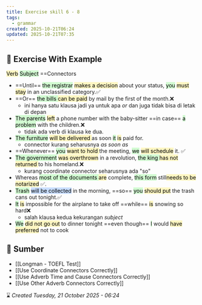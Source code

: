 ```yaml
---
title: Exercise skill 6 - 8
tags:
  - grammar
created: 2025-10-21T06:24
updated: 2025-10-21T07:35
---
```

## 💪 Exercise With Example
<mark style="background: #FFF3A3A6;">Verb</mark> <mark style="background: #BBFABBA6;">Subject</mark> ==Connectors
- ==Until== <mark style="background: #BBFABBA6;">the registrar</mark> <mark style="background: #FFF3A3A6;">makes a decision</mark> about your status, <mark style="background: #BBFABBA6;">you</mark> <mark style="background: #FFF3A3A6;">must stay</mark> in an unclassified category.✅
- ==Or== <mark style="background: #BBFABBA6;">the bills </mark><mark style="background: #FFF3A3A6;">can be paid</mark> by mail by the first of the month.❌
	- ini hanya satu klausa jadi ya untuk apa *or* dan juga tidak bisa di letak di depan
- <mark style="background: #BBFABBA6;">The parents</mark> <mark style="background: #FFF3A3A6;">left</mark> a phone number with the baby-sitter ==in case== <mark style="background: #BBFABBA6;">a problem</mark> with the children.❌
	- tidak ada verb di klausa ke dua.
- <mark style="background: #BBFABBA6;">The furniture</mark> <mark style="background: #FFF3A3A6;">will be delivered </mark>as soon <mark style="background: #BBFABBA6;">it</mark> <mark style="background: #FFF3A3A6;">is</mark> paid for.
	- connector kurang seharusnya *as soon as*
- ==Whenever== <mark style="background: #BBFABBA6;">you</mark> <mark style="background: #FFF3A3A6;">want to hold </mark>the meeting, <mark style="background: #BBFABBA6;">we</mark> <mark style="background: #FFF3A3A6;">will schedule</mark> it. ✅
- <mark style="background: #BBFABBA6;">The government</mark> <mark style="background: #FFF3A3A6;">was overthrown</mark> in a revolution, <mark style="background: #BBFABBA6;">the king </mark><mark style="background: #FFF3A3A6;">has not returned </mark>to his homeland.❌
	- kurang coordinate connector seharusnya ada "so"
- Whereas <mark style="background: #BBFABBA6;">most of the documents </mark><mark style="background: #FFF3A3A6;">are</mark> complete, <mark style="background: #BBFABBA6;">this form</mark> still<mark style="background: #FFF3A3A6;">needs to be notarized</mark> ✅.
- <mark style="background: #BBFABBA6;">Trash</mark> <mark style="background: #ADCCFFA6;">will be collected</mark> in the morning, ==so== <mark style="background: #BBFABBA6;">you</mark> <mark style="background: #FFF3A3A6;">should put</mark> the trash cans out tonight.✅
- <mark style="background: #BBFABBA6;">It</mark> <mark style="background: #FFF3A3A6;">is</mark> impossible for the airplane to take off ==while== <mark style="background: #FFF3A3A6;">is</mark> snowing so hard❌
	- salah klausa kedua kekurangan *subject*
- <mark style="background: #BBFABBA6;">We</mark> <mark style="background: #FFF3A3A6;">did not go out</mark> to dinner tonight ==even though== <mark style="background: #BBFABBA6;">I</mark> would <mark style="background: #FFF3A3A6;">have preferred</mark> not to cook



## 🔗 Sumber
- [[Longman - TOEFL Test]]
- [[Use Coordinate Connectors Correctly]]
- [[Use Adverb Time and Cause Connectors Correctly]]
- [[Use Other Adverb Connectors Correctly]]

⌛ *Created Tuesday, 21 October 2025 - 06:24*